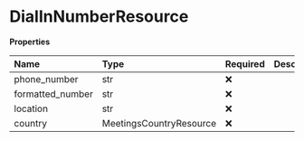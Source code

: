 # DialInNumberResource

**Properties**

| Name             | Type                    | Required | Description |
| :--------------- | :---------------------- | :------- | :---------- |
| phone_number     | str                     | ❌       |             |
| formatted_number | str                     | ❌       |             |
| location         | str                     | ❌       |             |
| country          | MeetingsCountryResource | ❌       |             |

<!-- This file was generated by liblab | https://liblab.com/ -->
